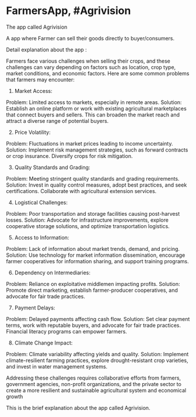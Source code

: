 # FarmersApp, #Agrivision

The app called Agrivision

A app where Farmer can sell their goods directly to buyer/consumers.
 
Detail explanation about the app :

Farmers face various challenges when selling their crops, and these challenges can vary depending on factors such as location, crop type, market conditions, and economic factors. Here are some common problems that farmers may encounter:

1. Market Access:

Problem: Limited access to markets, especially in remote areas.
Solution: Establish an online platform or work with existing agricultural marketplaces that connect buyers and sellers. This can broaden the market reach and attract a diverse range of potential buyers.

2. Price Volatility:

Problem: Fluctuations in market prices leading to income uncertainty.
Solution: Implement risk management strategies, such as forward contracts or crop insurance. Diversify 
crops for risk mitigation.

3. Quality Standards and Grading:

Problem: Meeting stringent quality standards and grading requirements.
Solution: Invest in quality control measures, adopt best practices, and seek certifications. Collaborate with agricultural extension services.

4. Logistical Challenges:

Problem: Poor transportation and storage facilities causing post-harvest losses.
Solution: Advocate for infrastructure improvements, explore cooperative storage solutions, and optimize transportation logistics.

5. Access to Information:

Problem: Lack of information about market trends, demand, and pricing.
Solution: Use technology for market information dissemination, encourage farmer cooperatives for information sharing, and support training programs.

6. Dependency on Intermediaries:

Problem: Reliance on exploitative middlemen impacting profits.
Solution: Promote direct marketing, establish farmer-producer cooperatives, and advocate for fair trade practices.

7. Payment Delays:

Problem: Delayed payments affecting cash flow.
Solution: Set clear payment terms, work with reputable buyers, and advocate for fair trade practices. Financial literacy programs can empower farmers.

8. Climate Change Impact:

Problem: Climate variability affecting yields and quality.
Solution: Implement climate-resilient farming practices, explore drought-resistant crop varieties, and invest in water management systems.

Addressing these challenges requires collaborative efforts from farmers, government agencies, non-profit organizations, and the private sector to create a more resilient and sustainable agricultural system and economical growth

This is the brief explanation about the app called Agrivision.